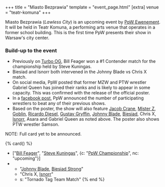 +++
title = "Miasto Bezprawia"
template = "event_page.html"
[extra]
venue = "teatr-komuna"
+++

Miasto Bezprawia (_Lawless City_) is an upcoming event by [PpW Ewenement](@/o/ppw.md). It will be held in Teatr Komuna, a performing arts venue
that operates in a former school building. This is the first time PpW presents their show in Warsaw's city center.

### Build-up to the event

* Previously on [Turbo OG](@/e/2023-12-08-ppw-turbo-og.md), Bill Feager won a #1 Contender match for the championship held by Steve Kuningas.
* Biesiad and Isnorr both intervened in the Johnny Blade vs Chris X match.
* On social media, PpW posted that former MZW and PTW wrestler Gabriel Queen has joined their ranks and is likely to appear in some capacity. This was confirmed with the release of the official poster.
* In a [facebook post](https://www.facebook.com/OficjalnePPW/posts/pfbid02zU3wXTw4DstxtdtphsXJQB3Q7wifMUxgXaYxsAiHfPzxMazGQPtTWYzTCUCfXe3Bl), PpW announced the number of participating wrestlers to beat any of their previous shows.
* Based on the poster, the show will also feature [Jacob Crane](@/w/jacob-crane.md), [Mister Z](@/w/mister-z.md), [Goblin](@/w/goblin.md), [Ricardo Diesel](@/w/ricardo-diesel.md), [Gustav Gryffin](@/w/gustav-gryffin.md), [Johnny Blade](@/w/johnny-blade.md), [Biesiad](@/w/biesiad.md), Chris X, [Isnorr](@/w/isnorr.md), Asara and Gabriel Queen as noted above. The poster also shows PTW wrestler Samson.

NOTE: Full card yet to be announced.

{% card() %}
- ["[Bill Feager](@/w/feager.md)", "[Steve Kuningas](@/w/steve-kuningas.md)", {c: "[PpW Championship](@/o/ppw.md#championships)", nc: "upcoming"}]
- - "[Johnny Blade](@/w/johnny-blade.md), [Biesiad Strong](@/w/biesiad.md)"
  - "Chris X, [Isnorr](@/w/isnorr.md)"
  - s: "Tornado Tag Team Match"
{% end %}
